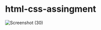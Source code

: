 # html-css-assingment
![Screenshot (30)](https://user-images.githubusercontent.com/57242952/199442987-c402dd9c-7ce4-49ae-82ea-a532075412a0.png)
